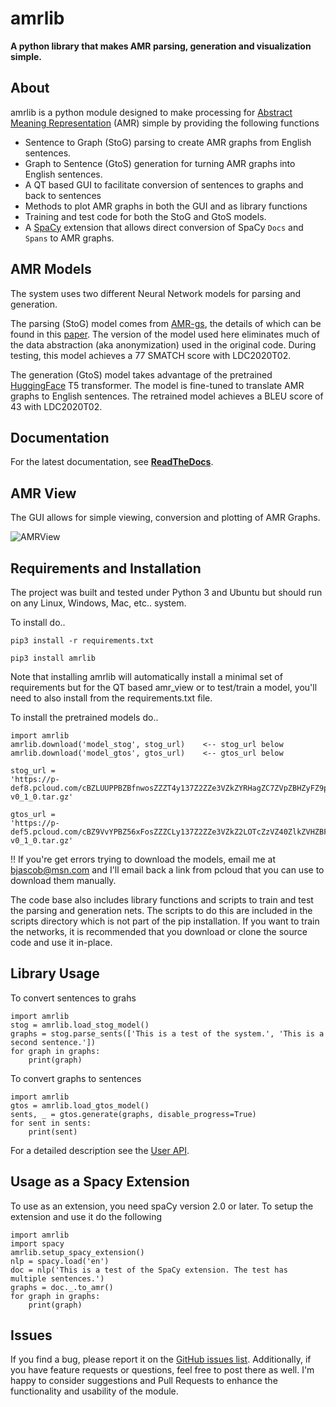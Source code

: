 #  amrlib

**A python library that makes AMR parsing, generation and visualization simple.**


## About
amrlib is a python module designed to make processing for [Abstract Meaning Representation](https://amr.isi.edu/)
 (AMR) simple by providing the following functions
* Sentence to Graph (StoG) parsing to create AMR graphs from English sentences.
* Graph to Sentence (GtoS) generation for turning AMR graphs into English sentences.
* A QT based GUI to facilitate conversion of sentences to graphs and back to sentences
* Methods to plot AMR graphs in both the GUI and as library functions
* Training and test code for both the StoG and GtoS models.
* A [SpaCy](https://github.com/explosion/spaCy) extension that allows direct conversion of
SpaCy `Docs` and `Spans` to AMR graphs.


## AMR Models
The system uses two different Neural Network models for parsing and generation.

The parsing (StoG) model comes from [AMR-gs](https://github.com/jcyk/AMR-gs), the details of which
can be found in this [paper](https://arxiv.org/abs/2004.05572).  The version of the model used here eliminates
much of the data abstraction (aka anonymization) used in the original code.  During testing, this model
achieves a 77 SMATCH score with LDC2020T02.

The generation (GtoS) model takes advantage of the pretrained [HuggingFace](https://github.com/huggingface/transformers)
T5 transformer.  The model is fine-tuned to translate AMR graphs to English sentences.  The retrained model
achieves a BLEU score of 43 with LDC2020T02.


## Documentation
For the latest documentation, see **[ReadTheDocs](https://amrlib.readthedocs.io/en/latest/)**.


## AMR View
The GUI allows for simple viewing, conversion and plotting of AMR Graphs.

![AMRView](https://github.com/bjascob/amrlib/raw/master/docs/images/AMRView01.png)
<!--- docs/images/AMRView01.png --->
<!--- https://github.com/bjascob/amrlib/raw/master/docs/images/AMRView01.png --->

## Requirements and Installation
The project was built and tested under Python 3 and Ubuntu but should run on any Linux, Windows, Mac, etc.. system.

To install do..

`pip3 install -r requirements.txt`

`pip3 install amrlib`

Note that installing amrlib will automatically install a minimal set of requirements but for the QT based amr_view
or to test/train a model, you'll need to also install from the requirements.txt file.


To install the pretrained models do..
```
import amrlib
amrlib.download('model_stog', stog_url)    <-- stog_url below
amrlib.download('model_gtos', gtos_url)    <-- gtos_url below

stog_url =
'https://p-def8.pcloud.com/cBZLUUPPBZBfnwosZZZT4y137Z2ZZe3VZkZYRHagZC7ZVpZBHZyFZ9pZI0ZhXZU7ZYZdkZh7ZrFZCFZIpZD2z0XZTS00VM2QHM4XvD8cvftRmB8ghiTk/model_parse_gsii-v0_1_0.tar.gz'

gtos_url =
'https://p-def5.pcloud.com/cBZ9VvYPBZ56xFosZZZCLy137Z2ZZe3VZkZ2LOTcZzVZ40ZlkZVHZBFZu0ZaJZnJZEpZP5Z4pZokZcJZuJZF2z0XZtjveznPmwmm9KNc7cg0rRurX0Lnk/model_generate_t5-v0_1_0.tar.gz'
```
!! If you're get errors trying to download the models, email me at bjascob@msn.com and I'll email back a link from pcloud that you can use to download them manually.


The code base also includes library functions and scripts to train and test the parsing and generation nets.
The scripts to do this are included in the scripts directory which is not part of the pip installation.
If you want to train the networks, it is recommended that you download or clone the source code and use it in-place.


## Library Usage
To convert sentences to grahs
```
import amrlib
stog = amrlib.load_stog_model()
graphs = stog.parse_sents(['This is a test of the system.', 'This is a second sentence.'])
for graph in graphs:
    print(graph)
```
To convert graphs to sentences
```
import amrlib
gtos = amrlib.load_gtos_model()
sents, _ = gtos.generate(graphs, disable_progress=True)
for sent in sents:
    print(sent)
```
For a detailed description see the [User API](https://amrlib.readthedocs.io/en/latest/api/).


## Usage as a Spacy Extension
To use as an extension, you need spaCy version 2.0 or later.  To setup the extension and use it do the following
```
import amrlib
import spacy
amrlib.setup_spacy_extension()
nlp = spacy.load('en')
doc = nlp('This is a test of the SpaCy extension. The test has multiple sentences.')
graphs = doc._.to_amr()
for graph in graphs:
    print(graph)
```

## Issues
If you find a bug, please report it on the [GitHub issues list](https://github.com/bjascob/amrlib/issues).
Additionally, if you have feature requests or questions, feel free to post there as well.  I'm happy to
consider suggestions and Pull Requests to enhance the functionality and usability of the module.
